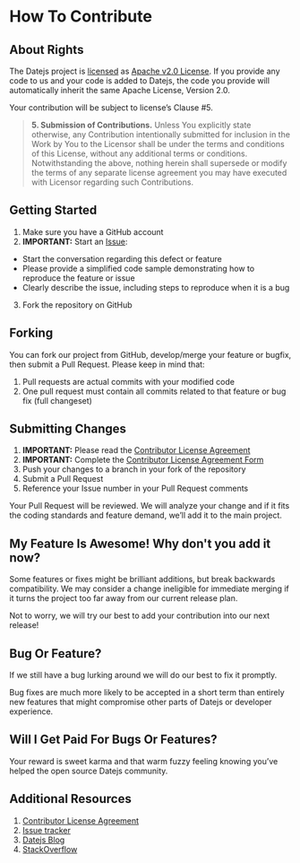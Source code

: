 # How To Contribute

## About Rights

The Datejs project is [licensed](https://github.com/datejs/Datejs/blob/master/LICENSE) as [Apache v2.0 License](http://www.apache.org/licenses/LICENSE-2.0). If you provide any code to us and your code is added to Datejs, the code you provide will automatically inherit the same Apache License, Version 2.0.

Your contribution will be subject to license’s Clause #5.

> **5. Submission of Contributions.** Unless You explicitly state otherwise, any Contribution intentionally submitted for inclusion in the Work by You to the Licensor shall be under the terms and conditions of this License, without any additional terms or conditions. Notwithstanding the above, nothing herein shall supersede or modify the terms of any separate license agreement you may have executed with Licensor regarding such Contributions.

## Getting Started

1. Make sure you have a GitHub account
2. **IMPORTANT:** Start an [Issue](https://github.com/datejs/Datejs/issues):
 - Start the conversation regarding this defect or feature
 - Please provide a simplified code sample demonstrating how to reproduce the feature or issue
 - Clearly describe the issue, including steps to reproduce when it is a bug
3. Fork the repository on GitHub

## Forking

You can fork our project from GitHub, develop/merge your feature or bugfix, then submit a Pull Request. Please keep in mind that:

1. Pull requests are actual commits with your modified code
2. One pull request must contain all commits related to that feature or bug fix (full changeset)

## Submitting Changes

1. **IMPORTANT:** Please read the [Contributor License Agreement](https://github.com/datejs/Datejs/blob/master/CLA.md)
2. **IMPORTANT:** Complete the [Contributor License Agreement Form](http://goo.gl/forms/2NxnVYI3tK)
3. Push your changes to a branch in your fork of the repository
4. Submit a Pull Request
5. Reference your Issue number in your Pull Request comments

Your Pull Request will be reviewed. We will analyze your change and if it fits the coding standards and feature demand, we’ll add it to the main project.

## My Feature Is Awesome! Why don't you add it now?

Some features or fixes might be brilliant additions, but break backwards compatibility. We may consider a change ineligible for immediate merging if it turns the project too far away from our current release plan.

Not to worry, we will try our best to add your contribution into our next release!

## Bug Or Feature?

If we still have a bug lurking around we will do our best to fix it promptly.

Bug fixes are much more likely to be accepted in a short term than entirely new features that might compromise other parts of Datejs or developer experience.

## Will I Get Paid For Bugs Or Features?

Your reward is sweet karma and that warm fuzzy feeling knowing you’ve helped the open source Datejs community.

## Additional Resources

1. [Contributor License Agreement](https://github.com/datejs/Datejs/blob/master/CLA.md)
2. [Issue tracker](https://github.com/datejs/Datejs/issues)
3. [Datejs Blog](https://datejs.comblog/)
5. [StackOverflow](https://stackoverflow.com/questions/tagged/datejs)
